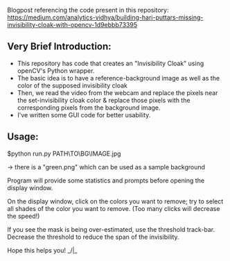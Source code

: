 Blogpost referencing the code present in this repository: https://medium.com/analytics-vidhya/building-hari-puttars-missing-invisibility-cloak-with-opencv-1d9ebbb73395 

## Very Brief Introduction:

* This repository has code that creates an "Invisibility Cloak" using openCV's Python wrapper.
* The basic idea is to have a reference-background image as well as the color of the supposed invisibility cloak
* Then, we read the video from the webcam and replace the pixels near the set-invisibility cloak color & replace those pixels with the corresponding pixels from the background image.
* I've written some GUI code for better usability.

## Usage:

$python run.py PATH\TO\BG\IMAGE.jpg

-> there is a "green.png" which can be used as a sample background

Program will provide some statistics and prompts before opening the display window.

On the display window, click on the colors you want to remove; try to select all shades of the color you want to remove. (Too many clicks will decrease the speed!)

If you see the mask is being over-estimated, use the threshold track-bar. Decrease the threshold to reduce the span of the invisibility.


Hope this helps you!
_/|\_ 
